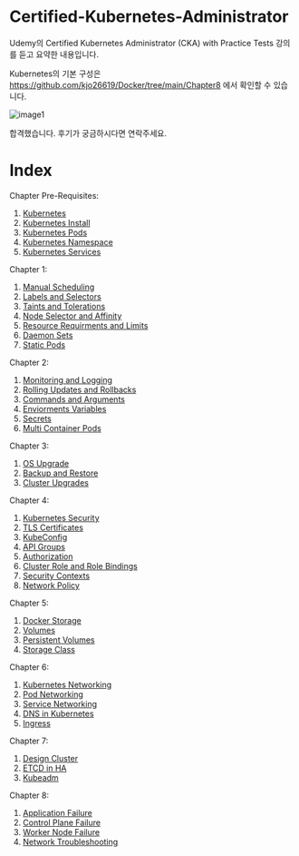 # Certified-Kubernetes-Administrator

Udemy의 Certified Kubernetes Administrator (CKA) with Practice Tests 강의를 듣고 요약한 내용입니다.

Kubernetes의 기본 구성은 https://github.com/kjo26619/Docker/tree/main/Chapter8 에서 확인할 수 있습니다.

![image1](https://github.com/kjo26619/Certified-Kubernetes-Administrator/blob/main/Chapter1/Image/CKA_kjo26619.PNG)

합격했습니다. 후기가 궁금하시다면 연락주세요.

# Index

Chapter Pre-Requisites:

1) [Kubernetes](https://github.com/kjo26619/Docker/blob/main/Chapter8/8-1%20Kubernetes.md)
2) [Kubernetes Install](https://github.com/kjo26619/Docker/blob/main/Chapter8/8-2%20Kubernetes%20Install.md)
3) [Kubernetes Pods](https://github.com/kjo26619/Docker/blob/main/Chapter8/8-3%20Kubernetes%20Pods.md)
4) [Kubernetes Namespace](https://github.com/kjo26619/Docker/blob/main/Chapter8/8-4%20Kubernetes%20Namespace.md)
5) [Kubernetes Services](https://github.com/kjo26619/Docker/blob/main/Chapter8/8-5%20Kubernetes%20Services.md)

Chapter 1:

1) [Manual Scheduling](https://github.com/kjo26619/Certificated-Kubernetes-Administrator/blob/main/Chapter1/1-1%20Manual%20Scheduling.md)
2) [Labels and Selectors](https://github.com/kjo26619/Certificated-Kubernetes-Administrator/blob/main/Chapter1/1-2%20Labels%20and%20Selectors.md)
3) [Taints and Tolerations](https://github.com/kjo26619/Certificated-Kubernetes-Administrator/blob/main/Chapter1/1-3%20Taints%20and%20Tolerations.md)
4) [Node Selector and Affinity](https://github.com/kjo26619/Certificated-Kubernetes-Administrator/blob/main/Chapter1/1-4%20Node%20Selectors%20and%20Affinity.md)
5) [Resource Requirments and Limits](https://github.com/kjo26619/Certificated-Kubernetes-Administrator/blob/main/Chapter1/1-5%20Resource%20Requirements%20and%20Limits.md)
6) [Daemon Sets](https://github.com/kjo26619/Certificated-Kubernetes-Administrator/blob/main/Chapter1/1-6%20Daemon%20Sets.md)
7) [Static Pods](https://github.com/kjo26619/Certificated-Kubernetes-Administrator/blob/main/Chapter1/1-7%20Static%20Pods.md)

Chapter 2:

1) [Monitoring and Logging](https://github.com/kjo26619/Certificated-Kubernetes-Administrator/blob/main/Chapter2/2-1%20Monitoring%20and%20Logging.md)
2) [Rolling Updates and Rollbacks](https://github.com/kjo26619/Certificated-Kubernetes-Administrator/blob/main/Chapter2/2-2%20Rolling%20Updates%20and%20Rollbacks.md)
3) [Commands and Arguments](https://github.com/kjo26619/Certificated-Kubernetes-Administrator/blob/main/Chapter2/2-3%20Commands%20and%20Arguments.md)
4) [Enviorments Variables](https://github.com/kjo26619/Certificated-Kubernetes-Administrator/blob/main/Chapter2/2-4%20Environment%20Variables.md)
5) [Secrets](https://github.com/kjo26619/Certificated-Kubernetes-Administrator/blob/main/Chapter2/2-5%20Secrets.md)
6) [Multi Container Pods](https://github.com/kjo26619/Certificated-Kubernetes-Administrator/blob/main/Chapter2/2-6%20Multi%20Container%20Pods.md)

Chapter 3:

1) [OS Upgrade](https://github.com/kjo26619/Certificated-Kubernetes-Administrator/blob/main/Chapter3/3-1%20OS%20Upgrades.md)
2) [Backup and Restore](https://github.com/kjo26619/Certificated-Kubernetes-Administrator/blob/main/Chapter3/3-2%20Backup%20and%20Restore.md)
3) [Cluster Upgrades](https://github.com/kjo26619/Certificated-Kubernetes-Administrator/blob/main/Chapter3/3-3%20Cluster%20Upgrades.md)

Chapter 4:

1) [Kubernetes Security](https://github.com/kjo26619/Certificated-Kubernetes-Administrator/blob/main/Chapter4/4-1%20Kubernetes%20Security.md)
2) [TLS Certificates](https://github.com/kjo26619/Certificated-Kubernetes-Administrator/blob/main/Chapter4/4-2%20TLS%20Certificates.md)
3) [KubeConfig](https://github.com/kjo26619/Certificated-Kubernetes-Administrator/blob/main/Chapter4/4-3%20KubeConfig.md)
4) [API Groups](https://github.com/kjo26619/Certificated-Kubernetes-Administrator/blob/main/Chapter4/4-4%20API%20Groups.md)
5) [Authorization](https://github.com/kjo26619/Certificated-Kubernetes-Administrator/blob/main/Chapter4/4-5%20Authorization.md)
6) [Cluster Role and Role Bindings](https://github.com/kjo26619/Certificated-Kubernetes-Administrator/blob/main/Chapter4/4-6%20Cluster%20Roles%20and%20Role%20Bindings.md)
7) [Security Contexts](https://github.com/kjo26619/Certificated-Kubernetes-Administrator/blob/main/Chapter4/4-7%20Security%20Contexts.md)
8) [Network Policy](https://github.com/kjo26619/Certificated-Kubernetes-Administrator/blob/main/Chapter4/4-8%20Network%20Policy.md)

Chapter 5:

1) [Docker Storage](https://github.com/kjo26619/Certificated-Kubernetes-Administrator/blob/main/Chapter5/5-1%20Storage%20in%20Docker.md)
2) [Volumes](https://github.com/kjo26619/Certificated-Kubernetes-Administrator/blob/main/Chapter5/5-2%20Volumes.md)
3) [Persistent Volumes](https://github.com/kjo26619/Certificated-Kubernetes-Administrator/blob/main/Chapter5/5-3%20Persistent%20Volumes.md)
4) [Storage Class](https://github.com/kjo26619/Certificated-Kubernetes-Administrator/blob/main/Chapter5/5-4%20Storage%20Class.md)

Chapter 6:

1) [Kubernetes Networking](https://github.com/kjo26619/Certificated-Kubernetes-Administrator/blob/main/Chapter6/6-1%20Kubernetes%20Networking.md)
2) [Pod Networking](https://github.com/kjo26619/Certificated-Kubernetes-Administrator/blob/main/Chapter6/6-2%20Pod%20Networking.md)
3) [Service Networking](https://github.com/kjo26619/Certificated-Kubernetes-Administrator/blob/main/Chapter6/6-3%20Service%20Networking.md)
4) [DNS in Kubernetes](https://github.com/kjo26619/Certificated-Kubernetes-Administrator/blob/main/Chapter6/6-4%20DNS%20in%20Kubernetes.md)
5) [Ingress](https://github.com/kjo26619/Certificated-Kubernetes-Administrator/blob/main/Chapter6/6-5%20Ingress.md)

Chapter 7:

1) [Design Cluster](https://github.com/kjo26619/Certificated-Kubernetes-Administrator/blob/main/Chapter7/7-1%20Design%20Cluster.md)
2) [ETCD in HA](https://github.com/kjo26619/Certificated-Kubernetes-Administrator/blob/main/Chapter7/7-2%20ETCD%20in%20HA.md)
3) [Kubeadm](https://github.com/kjo26619/Certificated-Kubernetes-Administrator/blob/main/Chapter7/7-3%20Kubeadm.md)

Chapter 8:

1) [Application Failure](https://github.com/kjo26619/Certificated-Kubernetes-Administrator/blob/main/Chapter8/8-1%20Application%20Failure.md)
2) [Control Plane Failure](https://github.com/kjo26619/Certificated-Kubernetes-Administrator/blob/main/Chapter8/8-2%20Control%20Plane%20Failure.md)
3) [Worker Node Failure](https://github.com/kjo26619/Certificated-Kubernetes-Administrator/blob/main/Chapter8/8-3%20Worker%20Node%20Failure.md)
4) [Network Troubleshooting](https://github.com/kjo26619/Certificated-Kubernetes-Administrator/blob/main/Chapter8/8-4%20Network%20Troubleshooting.md)
